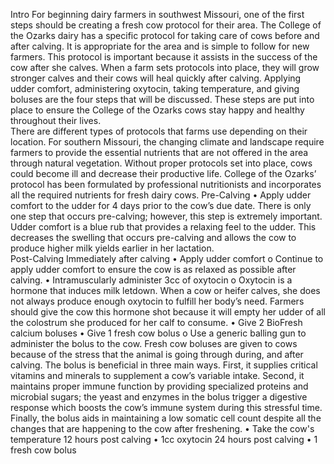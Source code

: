 Intro
For beginning dairy farmers in southwest Missouri, one of the first steps should be creating a fresh cow protocol for their area.  The College of the Ozarks dairy has a specific protocol for taking care of cows before and after calving.  It is appropriate for the area and is simple to follow for new farmers.  This protocol is important because it assists in the success of the cow after she calves. When a farm sets protocols into place, they will grow stronger calves and their cows will heal quickly after calving.   Applying udder comfort, administering oxytocin, taking temperature, and giving boluses are the four steps that will be discussed.  These steps are put into place to ensure the College of the Ozarks cows stay happy and healthy throughout their lives.  
	There are different types of protocols that farms use depending on their location.  For southern Missouri, the changing climate and landscape require farmers to provide the essential nutrients that are not offered in the area through natural vegetation.  Without proper protocols set into place, cows could become ill and decrease their productive life.  College of the Ozarks’ protocol has been formulated by professional nutritionists and incorporates all the required nutrients for fresh dairy cows. 
Pre-Calving
•	Apply udder comfort to the udder for 4 days prior to the cow’s due date. 
There is only one step that occurs pre-calving; however, this step is extremely important.  Udder comfort is a blue rub that provides a relaxing feel to the udder.  This decreases the swelling that occurs pre-calving and allows the cow to produce higher milk yields earlier in her lactation.  
Post-Calving
Immediately after calving
•	Apply udder comfort
o	Continue to apply udder comfort to ensure the cow is as relaxed as possible after calving. 
•	Intramuscularly administer 3cc of oxytocin 
o	Oxytocin is a hormone that induces milk letdown.  When a cow or heifer calves, she does not always produce enough oxytocin to fulfill her body’s need.  Farmers should give the cow this hormone shot because it will empty her udder of all the colostrum she produced for her calf to consume. 
•	Give 2 BioFresh calcium boluses 
•	Give 1 fresh cow bolus 
o	Use a generic balling gun to administer the bolus to the cow.  Fresh cow boluses are given to cows because of the stress that the animal is going through during, and after calving.  The bolus is beneficial in three main ways. First, it supplies critical vitamins and minerals to supplement a cow’s variable intake.  Second, it maintains proper immune function by providing specialized proteins and microbial sugars; the yeast and enzymes in the bolus trigger a digestive response which boosts the cow’s immune system during this stressful time. Finally, the bolus aids in maintaining a low somatic cell count despite all the changes that are happening to the cow after freshening. 
•	Take the cow's temperature
12 hours post calving
•	1cc oxytocin
24 hours post calving
•	1 fresh cow bolus

